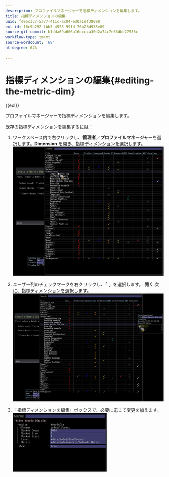 ```yaml
---
description: プロファイルマネージャーで指標ディメンションを編集します。
title: 指標ディメンションの編集
uuid: fe95c337-5a77-411c-ac04-e30a1ef38098
exl-id: 16c9b292-fbb5-4928-991d-76b28d938e09
source-git-commit: b1dda69a606a16dccca30d2a74c7e63dbd27936c
workflow-type: tm+mt
source-wordcount: '68'
ht-degree: 64%

---
```


# 指標ディメンションの編集{#editing-the-metric-dim}

{{eol}}

プロファイルマネージャーで指標ディメンションを編集します。

既存の指標ディメンションを編集するには：

1. ワークスペース内で右クリックし、**管理者**／**プロファイルマネージャー**&#x200B;を選択します。**Dimension** を開き、指標ディメンションを選択します。 ![](assets/6_4_workstation_metricdim_edit.png)

1. ユーザー列のチェックマークを右クリックし、「 」を選択します。 **開く** 次に、指標ディメンションを選択します。 ![](assets/6_4_workstation_metricdim_edit_profile.png)

1. 「指標ディメンションを編集」ボックスで、必要に応じて変更を加えます。 ![](assets/6_4_workstation_metricdim_edit_metricdim.png)
